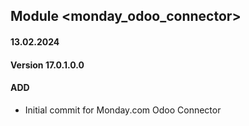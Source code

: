 ## Module <monday_odoo_connector>

#### 13.02.2024
#### Version 17.0.1.0.0
#### ADD

- Initial commit for Monday.com Odoo Connector
